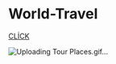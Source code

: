 # World-Travel


[CLİCK](https://fanciful-elf-150cd6.netlify.app/)



![Uploading Tour Places.gif…]()
